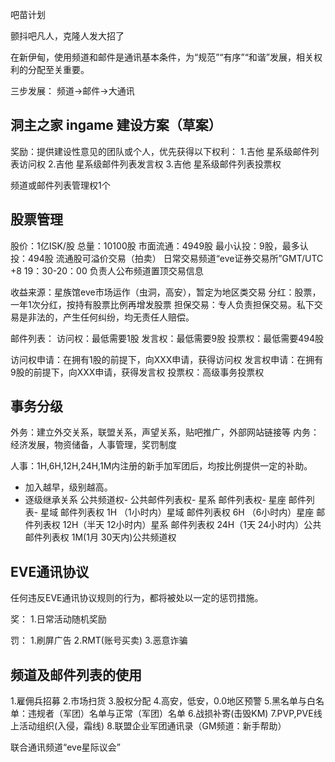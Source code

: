 吧苗计划

颤抖吧凡人，克隆人发大招了

在新伊甸，使用频道和邮件是通讯基本条件，为“规范”“有序”“和谐”发展，相关权利的分配至关重要。

三步发展：
频道->邮件->大通讯

洞主之家 ingame 建设方案（草案）
------
奖励：提供建设性意见的团队或个人，优先获得以下权利：
1.吉他 星系级邮件列表访问权
2.吉他 星系级邮件列表发言权
3.吉他 星系级邮件列表投票权

频道或邮件列表管理权1个

股票管理
------
股价：1亿ISK/股
总量：10100股
市面流通：4949股
最小认投：9股，最多认投：494股
流通股可溢价交易（拍卖）
日常交易频道“eve证券交易所”GMT/UTC +8 19：30-20：00
负责人公布频道置顶交易信息

收益来源：星族馆eve市场运作（虫洞，高安），暂定为地区类交易
分红：股票，一年1次分红，按持有股票比例再增发股票
担保交易：专人负责担保交易。私下交易是非法的，产生任何纠纷，均无责任人赔偿。

邮件列表：
访问权：最低需要1股
发言权：最低需要9股
投票权：最低需要494股

访问权申请：在拥有1股的前提下，向XXX申请，获得访问权
发言权申请：在拥有9股的前提下，向XXX申请，获得发言权
投票权：高级事务投票权

事务分级
------
外务：建立外交关系，联盟关系，声望关系，贴吧推广，外部网站链接等
内务：经济发展，物资储备，人事管理，奖罚制度

人事：1H,6H,12H,24H,1M内注册的新手加军团后，均按比例提供一定的补助。
* 加入越早，级别越高。
* 逐级继承关系 
				公共频道权-
						公共邮件列表权-
									星系 邮件列表权-
													星座 邮件列表-
																星域 邮件列表权
1H （1小时内）星域 邮件列表权
6H （6小时内）星座 邮件列表权
12H（半天 12小时内）星系 邮件列表权
24H（1天 24小时内）公共邮件列表权
1M(1月 30天内)公共频道权

EVE通讯协议
------
任何违反EVE通讯协议规则的行为，都将被处以一定的惩罚措施。

奖：
1.日常活动随机奖励

罚：
1.刷屏广告
2.RMT(账号买卖)
3.恶意诈骗

频道及邮件列表的使用
------
1.雇佣兵招募
2.市场扫货
3.股权分配
4.高安，低安，0.0地区预警
5.黑名单与白名单：违规者（军团）名单与正常（军团）名单
6.战损补寄(击毁KM)
7.PVP,PVE线上活动组织(入侵，霜线)
8.联盟企业军团通讯录（GM频道：新手帮助）


联合通讯频道“eve星际议会”
